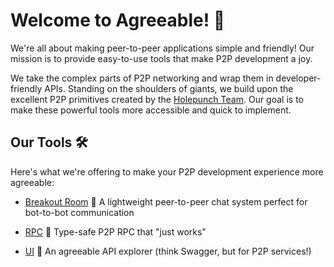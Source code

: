# Welcome to Agreeable! 👋

We're all about making peer-to-peer applications simple and friendly! Our mission is to provide easy-to-use tools that make P2P development a joy.

We take the complex parts of P2P networking and wrap them in developer-friendly APIs. Standing on the shoulders of giants, we build upon the excellent P2P primitives created by the [Holepunch Team](https://github.com/holepunchto/). Our goal is to make these powerful tools more accessible and quick to implement.

## Our Tools 🛠️

Here's what we're offering to make your P2P development experience more agreeable:

- [Breakout Room](https://github.com/agree-able/room) 🤝 
  A lightweight peer-to-peer chat system perfect for bot-to-bot communication

- [RPC](https://github.com/agree-able/rpc) 🚀 
  Type-safe P2P RPC that "just works"

- [UI](https://github.com/agree-able/ui) 🎨 
  An agreeable API explorer (think Swagger, but for P2P services!)
